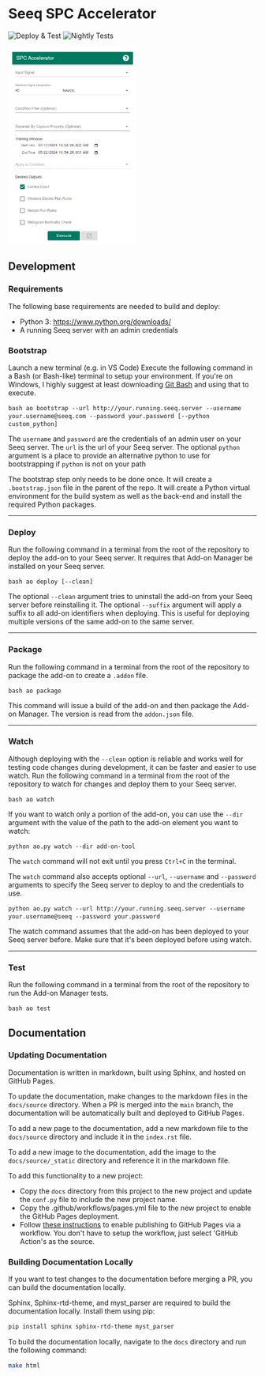 # Seeq SPC Accelerator
![Deploy & Test](https://github.com/seeq12/seeq-add-on-spc-accelerator/actions/workflows/ci.yml/badge.svg)
![Nightly Tests](https://github.com/seeq12/seeq-add-on-spc-accelerator/actions/workflows/nightly.yml/badge.svg)

<img src="docs/source/_static/preview.png" alt="preview" height="400"/>

## Development

### Requirements

The following base requirements are needed to build and deploy:

* Python 3: https://www.python.org/downloads/
* A running Seeq server with an admin credentials


### Bootstrap

Launch a new terminal (e.g. in VS Code)
Execute the following command in a Bash (or Bash-like) terminal to setup your environment. If you're on Windows, I highly suggest at least downloading [Git Bash](https://git-scm.com/downloads) and using that to execute.
```
bash ao bootstrap --url http://your.running.seeq.server --username your.username@seeq.com --password your.password [--python custom_python]
```
The `username` and `password` are the credentials of an admin user on your Seeq server. The `url` is the url of your Seeq server.
The optional `python` argument is a place to provide an alternative python to use for bootstrapping if `python` is not on your path

The bootstrap step only needs to be done once. It will create a `.bootstrap.json` file in the parent of the repo.
It will create a Python virtual environment for the build system as well as the back-end and install the required Python packages.


***
### Deploy
Run the following command in a terminal from the root of the repository to deploy the add-on to your Seeq server. It requires that Add-on Manager be installed on your Seeq server.
```
bash ao deploy [--clean]
```
The optional `--clean` argument tries to uninstall the add-on from your Seeq server before reinstalling it.
The optional `--suffix` argument will apply a suffix to all add-on identifiers when deploying. This is useful for deploying multiple versions of the same add-on to the same server.

***
### Package
Run the following command in a terminal from the root of the repository to package the add-on to create a `.addon` file.
```
bash ao package
```
This command will issue a build of the add-on and then package the Add-on Manager.
The version is read from the `addon.json` file.


***
### Watch

Although deploying with the `--clean` option is reliable and works well for testing code changes during development, it can be faster and easier to use watch.
Run the following command in a terminal from the root of the repository to watch for changes and deploy them to your Seeq server.
```
bash ao watch
```
If you want to watch only a portion of the add-on, you can use the `--dir` argument with the value of the path to the add-on element you want to watch:
```
python ao.py watch --dir add-on-tool
```
The `watch` command will not exit until you press `Ctrl+C` in the terminal.

The `watch` command also accepts optional `--url`, `--username` and `--password`  arguments to specify the Seeq server to deploy to and the credentials to use.
```
python ao.py watch --url http://your.running.seeq.server --username your.username@seeq --password your.password
```

The watch command assumes that the add-on has been deployed to your Seeq server before.
Make sure that it's been deployed before using watch.

***
### Test
Run the following command in a terminal from the root of the repository to run the Add-on Manager tests.
```
bash ao test
```

## Documentation

### Updating Documentation
Documentation is written in markdown, built using Sphinx, and hosted on GitHub Pages. 

To update the documentation, make changes to the markdown files in the `docs/source` directory. When a PR is merged into the `main` branch, the documentation will be automatically built and deployed to GitHub Pages.

To add a new page to the documentation, add a new markdown file to the `docs/source` directory and include it in the `index.rst` file.

To add a new image to the documentation, add the image to the `docs/source/_static` directory and reference it in the markdown file.

To add this functionality to a new project:
- Copy the `docs` directory from this project to the new project and update the `conf.py` file to include the new project name.
- Copy the .github/workflows/pages.yml file to the new project to enable the GitHub Pages deployment. 
- Follow [these instructions](https://docs.github.com/en/pages/getting-started-with-github-pages/configuring-a-publishing-source-for-your-github-pages-site#publishing-with-a-custom-github-actions-workflow) to enable publishing to GitHub Pages via a workflow. You don't have to setup the workflow, just select 'GitHub Action's as the source.

### Building Documentation Locally

If you want to test changes to the documentation before merging a PR, you can build the documentation locally.

Sphinx, Sphinx-rtd-theme, and myst_parser are required to build the documentation locally. Install them using pip:
```bash
pip install sphinx sphinx-rtd-theme myst_parser
```

To build the documentation locally, navigate to the `docs` directory and run the following command:
```bash
make html
```
